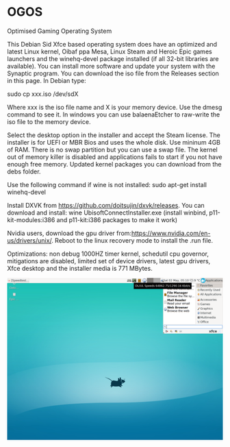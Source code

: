 # OGOS
Optimised Gaming Operating System

This Debian Sid Xfce based operating system does have an optimized and latest Linux kernel, Oibaf ppa Mesa, Linux Steam and Heroic Epic games launchers and the winehq-devel package installed (if all 32-bit libraries are available). You can install more software and update your system with the Synaptic program. You can download the iso file from the Releases section in this page. In Debian type:

sudo cp xxx.iso /dev/sdX

Where xxx is the iso file name and X is your memory device. Use the dmesg command to see it. In windows you can use balaenaEtcher to raw-write the iso file to the  memory device.

Select the desktop option in the installer and accept the Steam license. The installer is for UEFI or MBR Bios and uses the whole disk. Use mininum 4GB of RAM. There is no swap partition but you can use a swap file. The kernel out of memory killer is disabled and applications fails to start if you not have enough free memory. Updated kernel packages you can download from the debs folder.

Use the following command if wine is not installed: sudo apt-get install winehq-devel

Install DXVK from https://github.com/doitsujin/dxvk/releases.
You can download and install: wine UbisoftConnectInstaller.exe (install winbind, p11-kit-modules:i386 and p11-kit:i386 packages to make it work)

Nvidia users, download the gpu driver from:https://www.nvidia.com/en-us/drivers/unix/.
Reboot to the linux recovery mode to install the .run file.

Optimizations: non debug 1000HZ timer kernel, schedutil cpu governor, mitigations are disabled, limited set of device drivers, latest gpu drivers, Xfce desktop and the installer media is 771 MBytes. 

![Ogos Screenshot](https://github.com/debiangamer/OGOS/blob/master/screenshot2k.png)
